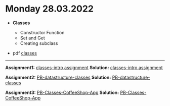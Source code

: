 # Monday 28.03.2022
  
 - **Classes**
   - Constructor Function
   - Set and Get 
   - Creating subclass  
   

- pdf [classes](Presenting-Classes.pdf)
---




**Assignment1:** [classes-intro assignment](https://classroom.github.com/a/5xipnIs9)
**Solution:** [classes-intro assignment](https://github.com/FbW-E10/PB-Assignments-Solustions/tree/main/28.03.2022/classes-intro-assignment)

**Assignment2:** [PB-datastructure-classes]()
**Solution:** [PB-datastructure-classes](https://github.com/FbW-E10/PB-Assignments-Solustions/tree/main/28.03.2022/PB-datastructure-classes-master)


**Assignment3:** [PB-Classes-CoffeeShop-App]()
**Solution:** [PB-Classes-CoffeeShop-App](https://github.com/FbW-E10/PB-Assignments-Solustions/tree/main/28.03.2022/PB-Classes-CoffeeShop-App-master)


 
